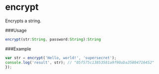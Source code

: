 encrypt
===
Encrypts a string.

###Usage

```js
encrypt(str:String, password:String):String
```

###Example

```js
var str = encrypt('Hello, world!', 'supersecret');
console.log('result', str); // "05f575c13853581a9f90aba35804716452"
});
```
